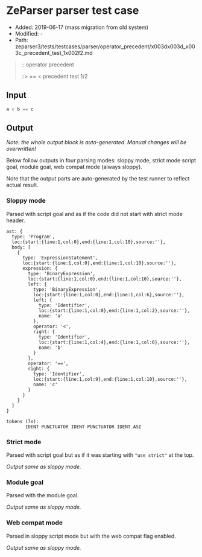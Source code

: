 # ZeParser parser test case

- Added: 2019-06-17 (mass migration from old system)
- Modified: -
- Path: zeparser3/tests/testcases/parser/operator_precedent/x003dx003d_x003c_precedent_test_1x002f2.md

> :: operator precedent
>
> ::> == < precedent test 1/2

## Input

`````js
a < b == c
`````

## Output

_Note: the whole output block is auto-generated. Manual changes will be overwritten!_

Below follow outputs in four parsing modes: sloppy mode, strict mode script goal, module goal, web compat mode (always sloppy).

Note that the output parts are auto-generated by the test runner to reflect actual result.

### Sloppy mode

Parsed with script goal and as if the code did not start with strict mode header.

`````
ast: {
  type: 'Program',
  loc:{start:{line:1,col:0},end:{line:1,col:10},source:''},
  body: [
    {
      type: 'ExpressionStatement',
      loc:{start:{line:1,col:0},end:{line:1,col:10},source:''},
      expression: {
        type: 'BinaryExpression',
        loc:{start:{line:1,col:0},end:{line:1,col:10},source:''},
        left: {
          type: 'BinaryExpression',
          loc:{start:{line:1,col:0},end:{line:1,col:6},source:''},
          left: {
            type: 'Identifier',
            loc:{start:{line:1,col:0},end:{line:1,col:2},source:''},
            name: 'a'
          },
          operator: '<',
          right: {
            type: 'Identifier',
            loc:{start:{line:1,col:4},end:{line:1,col:6},source:''},
            name: 'b'
          }
        },
        operator: '==',
        right: {
          type: 'Identifier',
          loc:{start:{line:1,col:9},end:{line:1,col:10},source:''},
          name: 'c'
        }
      }
    }
  ]
}

tokens (7x):
       IDENT PUNCTUATOR IDENT PUNCTUATOR IDENT ASI
`````

### Strict mode

Parsed with script goal but as if it was starting with `"use strict"` at the top.

_Output same as sloppy mode._

### Module goal

Parsed with the module goal.

_Output same as sloppy mode._

### Web compat mode

Parsed in sloppy script mode but with the web compat flag enabled.

_Output same as sloppy mode._

